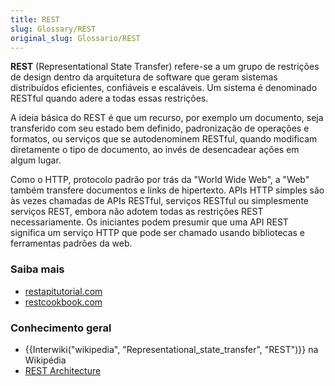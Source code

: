 ```yaml
---
title: REST
slug: Glossary/REST
original_slug: Glossario/REST
---
```


**REST** (Representational State Transfer) refere-se a um grupo de restrições de design dentro da arquitetura de software que geram sistemas distribuídos eficientes, confiáveis e escaláveis. Um sistema é denominado RESTful quando adere a todas essas restrições.

A ideia básica do REST é que um recurso, por exemplo um documento, seja transferido com seu estado bem definido, padronização de operações e formatos, ou serviços que se autodenominem RESTful, quando modificam diretamente o tipo de documento, ao invés de desencadear ações em algum lugar.

Como o HTTP, protocolo padrão por trás da "World Wide Web", a "Web" também transfere documentos e links de hipertexto. APIs HTTP simples são às vezes chamadas de APIs RESTful, serviços RESTful ou simplesmente serviços REST, embora não adotem todas as restrições REST necessariamente. Os iniciantes podem presumir que uma API REST significa um serviço HTTP que pode ser chamado usando bibliotecas e ferramentas padrões da web.

### Saiba mais

- [restapitutorial.com](http://www.restapitutorial.com/)
- [restcookbook.com](http://restcookbook.com/)

### Conhecimento geral

- {{Interwiki("wikipedia", "Representational_state_transfer", "REST")}} na Wikipédia
- [REST Architecture](https://www.service-architecture.com/articles/web-services/representational_state_transfer_rest.html)
